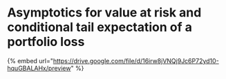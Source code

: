 # Asymptotics for value at risk and conditional tail expectation of a portfolio loss

{% embed url="https://drive.google.com/file/d/16irw8jVNQj9Jc6P72yd10-hquGBALAHx/preview" %}
